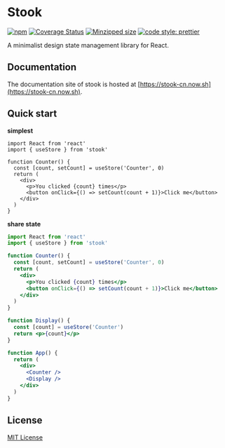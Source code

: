 # Stook

[![npm](https://img.shields.io/npm/v/stook.svg)](https://www.npmjs.com/package/stook) [![Coverage Status](https://coveralls.io/repos/github/forsigner/stook/badge.svg?branch=master)](https://coveralls.io/github/forsigner/stook?branch=master) [![Minzipped size](https://img.shields.io/bundlephobia/minzip/stook.svg)](https://bundlephobia.com/result?p=stook) [![code style: prettier](https://img.shields.io/badge/code_style-prettier-ff69b4.svg)](https://github.com/prettier/prettier)

A minimalist design state management library for React.

## Documentation

The documentation site of stook is hosted at  [https://stook-cn.now.sh](https://stook-cn.now.sh).

## Quick start

**simplest**

```tsx
import React from 'react'
import { useStore } from 'stook'

function Counter() {
  const [count, setCount] = useStore('Counter', 0)
  return (
    <div>
      <p>You clicked {count} times</p>
      <button onClick={() => setCount(count + 1)}>Click me</button>
    </div>
  )
}
```

**share state**

```jsx
import React from 'react'
import { useStore } from 'stook'

function Counter() {
  const [count, setCount] = useStore('Counter', 0)
  return (
    <div>
      <p>You clicked {count} times</p>
      <button onClick={() => setCount(count + 1)}>Click me</button>
    </div>
  )
}

function Display() {
  const [count] = useStore('Counter')
  return <p>{count}</p>
}

function App() {
  return (
    <div>
      <Counter />
      <Display />
    </div>
  )
}
```

## License

[MIT License](https://github.com/forsigner/stook/blob/master/LICENSE)

